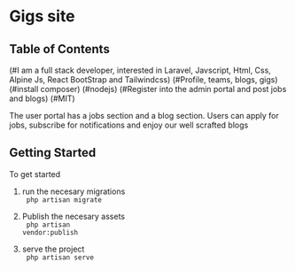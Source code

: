 # Gigs site

## Table of Contents
(#I am a full stack developer, interested in Laravel, Javscript, Html, Css, Alpine Js, React BootStrap and Tailwindcss)
(#Profile, teams, blogs, gigs)
(#install composer)
(#nodejs)
(#Register into the admin portal and post jobs and blogs)
(#MIT)


The user portal has a jobs section and a blog section. Users can apply for jobs, subscribe for notifications and enjoy our well scrafted blogs

## Getting Started

To get started
1. run the necesary migrations <br/>
  <code> php artisan migrate </code>
3. Publish the necesary assets <br/>
    <code> php artisan vendor:publish </code>

4. serve the project <br/>
    <code> php artisan serve </code>



